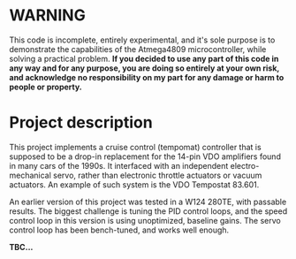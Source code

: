 # WARNING
This code is incomplete, entirely experimental, and it's sole purpose is to demonstrate the capabilities of the Atmega4809 microcontroller, while solving a practical problem. **If you decided to use any part of this code in any way and for any purpose, you are doing so entirely at your own risk, and acknowledge no responsibility on my part for any damage or harm to people or property.**

# Project description
This project implements a cruise control (tempomat) controller that is supposed to be a drop-in replacement for the 14-pin VDO amplifiers found in many cars of the 1990s. It interfaced with an independent electro-mechanical servo, rather than electronic throttle actuators or vacuum actuators. An example of such system is the VDO Tempostat 83.601.

An earlier version of this project was tested in a W124 280TE, with passable results.
The biggest challenge is tuning the PID control loops, and the speed control loop in this version is using unoptimized, baseline gains.
The servo control loop has been bench-tuned, and works well enough.

**TBC...**
